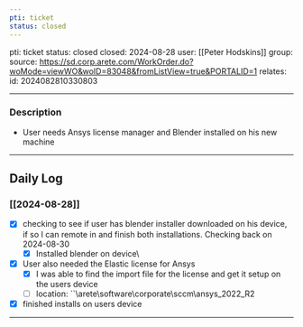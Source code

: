 ```yaml
---
pti: ticket
status: closed
---
```

pti: ticket 
status: closed
closed: 2024-08-28
user: [[Peter Hodskins]]
group: 
source: https://sd.corp.arete.com/WorkOrder.do?woMode=viewWO&woID=83048&fromListView=true&PORTALID=1
relates: 
id: 2024082810330803

---
### Description
- User needs Ansys license manager and Blender installed on his new machine
---
## Daily Log
### [[2024-08-28]]
- [x] checking to see if user has blender installer downloaded on his device, if so I can remote in and finish both installations. Checking back on 2024-08-30
	- [x] Installed blender on device\
- [x] User also needed the Elastic license for Ansys
	- [x] I was able to find the import file for the license and get it setup on the users device
	- [ ] location: ``\\arete\software\corporate\sccm\ansys_2022_R2
- [x] finished installs on users device
---





